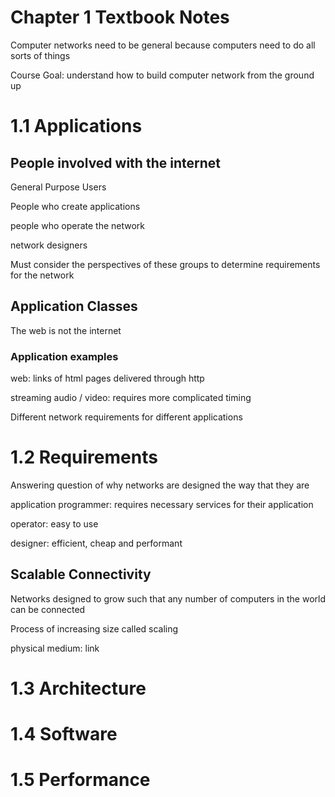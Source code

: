 # Chapter 1 Textbook Notes

Computer networks need to be general because computers need to do all sorts of things

Course Goal: understand how to build computer network from the ground up 

# 1.1 Applications

## People involved with the internet

General Purpose Users

People who create applications

people who operate the network 

network designers 

Must consider the perspectives of these groups to determine requirements for the network 

## Application Classes 

The web is not the internet 

### Application examples

web: links of html pages delivered through http

streaming audio / video: requires more complicated timing 

Different network requirements for different applications

# 1.2 Requirements

Answering question of why networks are designed the way that they are

application programmer: requires necessary services for their application

operator: easy to use

designer: efficient, cheap and performant 

## Scalable Connectivity

Networks designed to grow such that any number of computers in the world can be connected 

Process of increasing size called scaling 

physical medium: link





# 1.3 Architecture 

# 1.4 Software

# 1.5 Performance 